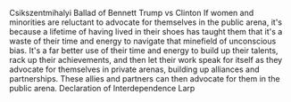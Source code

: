 Csikszentmihalyi
Ballad of Bennett
Trump vs Clinton
    If women and minorities are reluctant to advocate for themselves in the public arena, it's because a lifetime of having lived in their shoes has taught them that it's a waste of their time and energy to navigate that minefield of unconscious bias. It's a far better use of their time and energy to build up their talents, rack up their achievements, and then let their work speak for itself as they advocate for themselves in private arenas, building up alliances and partnerships. These allies and partners can then advocate for them in the public arena.
Declaration of Interdependence
Larp